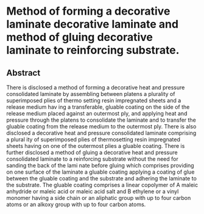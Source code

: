 # Method of forming a decorative laminate decorative laminate and method of gluing decorative laminate to reinforcing substrate.

## Abstract
There is disclosed a method of forming a decorative heat and pressure consolidated laminate by assembling between platens a plurality of superimposed plies of thermo setting resin impregnated sheets and a release medium hav ing a transferable, gluable coating on the side of the release medium placed against an outermost ply, and applying heat and pressure through the platens to consolidate the laminate and to transfer the gluable coating from the release medium to the outermost ply. There is also disclosed a decorative heat and pressure consolidated laminate comprising a plural ity of superimposed plies of thermosetting resin impregnated sheets having on one of the outermost plies a gluable coating. There is further disclosed a method of gluing a decorative heat and pressure consolidated laminate to a reinforcing substrate without the need for sanding the back of the lami nate before gluing which comprises providing on one surface of the laminate a gluable coating applying a coating of glue between the gluable coating and the substrate and adhering the laminate to the substrate. The gluable coating comprises a linear copolymer of A maleic anhydride or maleic acid or maleic acid salt and B ethylene or a vinyl monomer having a side chain or an aliphatic group with up to four carbon atoms or an alkoxy group with up to four carbon atoms.